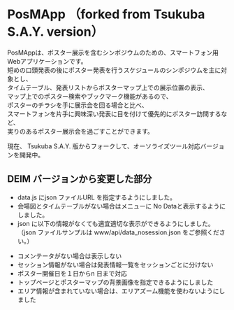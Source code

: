 PosMApp （forked from Tsukuba S.A.Y. version）
=======
PosMAppは、ポスター展示を含むシンポジウムのための、スマートフォン用Webアプリケーションです。  
短めの口頭発表の後にポスター発表を行うスケジュールのシンポジウムを主に対象とし、  
タイムテーブル、発表リストからポスターマップ上での展示位置の表示、  
マップ上でのポスター検索やブックマーク機能があるので、  
ポスターのチラシを手に展示会を回る場合と比べ、  
スマートフォンを片手に興味深い発表に目を付けて優先的にポスター訪問するなど、  
実りのあるポスター展示会を過ごすことができます。

現在、 Tsukuba S.A.Y. 版からフォークして、オーソライズツール対応バージョンを開発中。

## DEIM バージョンから変更した部分

* data.js にjson ファイルURL を指定するようにしました。
* 会場図とタイムテーブルがない場合はメニューに No Dataと表示するようにしました。
* json に以下の情報がなくても適宜適切な表示ができるようにしました。（json ファイルサンプルは www/api/data_nosession.json をご参照ください。）
 - コメンテータがない場合は表示しない
 - セッション情報がない場合は発表情報一覧をセッションごとに分けない
 - ポスター開催日を１日からn 日まで対応
 - トップページとポスターマップの背景画像を指定できるようにしました
 - エリア情報が含まれていない場合は、エリアズーム機能を使わないようにしました